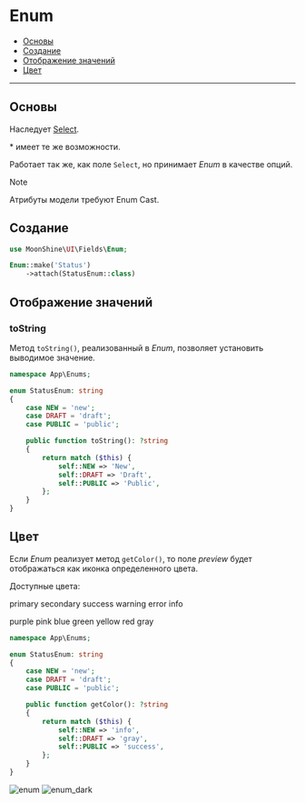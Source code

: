 # Enum

- [Основы](#basics)
- [Создание](#make)
- [Отображение значений](#displaying-values)
- [Цвет](#color)

---

<a name="basics"></a>
## Основы

Наследует [Select](/docs/{{version}}/fields/select).

\* имеет те же возможности.

Работает так же, как поле `Select`, но принимает *Enum* в качестве опций.

> [!NOTE]
> Атрибуты модели требуют Enum Cast.

<a name="make"></a>
## Создание

```php
use MoonShine\UI\Fields\Enum;

Enum::make('Status')
    ->attach(StatusEnum::class)
```

<a name="displaying-values"></a>
## Отображение значений

### toString

Метод `toString()`, реализованный в *Enum*, позволяет установить выводимое значение.

```php
namespace App\Enums;

enum StatusEnum: string
{
    case NEW = 'new';
    case DRAFT = 'draft';
    case PUBLIC = 'public';

    public function toString(): ?string
    {
        return match ($this) {
            self::NEW => 'New',
            self::DRAFT => 'Draft',
            self::PUBLIC => 'Public',
        };
    }
}
```

<a name="color"></a>
## Цвет

Если *Enum* реализует метод `getColor()`, то поле *preview* будет отображаться как иконка определенного цвета.

Доступные цвета:
<p class="my-4 flex flex-wrap gap-1">
    <span class="badge badge-primary">primary</span>
    <span class="badge badge-secondary">secondary</span>
    <span class="badge badge-success">success</span>
    <span class="badge badge-warning">warning</span>
    <span class="badge badge-error">error</span>
    <span class="badge badge-info">info</span>
</p>
<p class="my-4 flex flex-wrap gap-1">
    <span class="badge badge-purple">purple</span>
    <span class="badge badge-pink">pink</span>
    <span class="badge badge-blue">blue</span>
    <span class="badge badge-green">green</span>
    <span class="badge badge-yellow">yellow</span>
    <span class="badge badge-red">red</span>
    <span class="badge badge-gray">gray</span>
</p>

```php
namespace App\Enums;

enum StatusEnum: string
{
    case NEW = 'new';
    case DRAFT = 'draft';
    case PUBLIC = 'public';

    public function getColor(): ?string
    {
        return match ($this) {
            self::NEW => 'info',
            self::DRAFT => 'gray',
            self::PUBLIC => 'success',
        };
    }
}
```

![enum](https://raw.githubusercontent.com/moonshine-software/doc/3.x/resources/screenshots/enum.png#light)
![enum_dark](https://raw.githubusercontent.com/moonshine-software/doc/3.x/resources/screenshots/enum_dark.png#dark)
